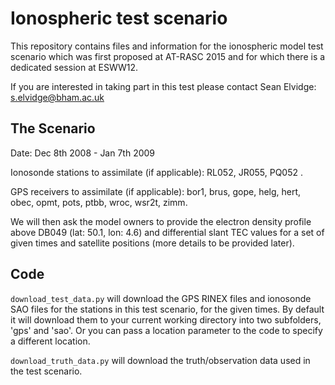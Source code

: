 # Ionospheric test scenario

This repository contains files and information for the ionospheric model test scenario which was first proposed at AT-RASC 2015 and for which there is a dedicated session at ESWW12.

If you are interested in taking part in this test please contact Sean Elvidge: s.elvidge@bham.ac.uk

## The Scenario
Date: Dec 8th 2008 - Jan 7th 2009

Ionosonde stations to assimilate (if applicable): RL052, JR055, PQ052 .

GPS receivers to assimilate (if applicable): bor1, brus, gope, helg, hert, obec, opmt, pots, ptbb, wroc, wsr2t, zimm.

We will then ask the model owners to provide the electron density profile above DB049 (lat: 50.1, lon: 4.6) and differential slant TEC values for a set of given times and satellite positions (more details to be provided later).

## Code
`download_test_data.py` will download the GPS RINEX files and ionosonde SAO files for the stations in this test scenario, for the given times. By default it will download them to your current working directory into two subfolders, 'gps' and 'sao'. Or you can pass a location parameter to the code to specify a different location.

`download_truth_data.py` will download the truth/observation data used in the test scenario.

